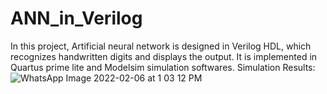# ANN_in_Verilog
In this project, Artificial neural network is designed in Verilog HDL, which recognizes handwritten digits and displays the output. It is implemented in Quartus prime lite and Modelsim simulation softwares.
Simulation Results:
![WhatsApp Image 2022-02-06 at 1 03 12 PM](https://user-images.githubusercontent.com/89019323/164028062-9178935e-df66-4790-be56-c88e1fec42c5.jpeg)
